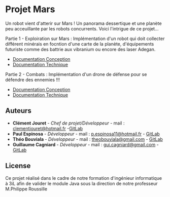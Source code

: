 # Projet Mars

Un robot vient d'atterir sur Mars ! Un panorama dessertique et une planète peu acceuillante par les robots
concurrents. Voici l'intrigue de ce projet...

Partie 1 - Exploiration sur Mars :
Implémentation d'un robot qui doit collecter différent  minérais en focntion d'une carte de la planète, d'équipements futuriste comme des battrie aux vibranium ou encore des laser Adegan.

* [Documentation Conception]()
* [Documentation Technique]()


Partie 2 - Combats : 
Implémentation d'un drone de défense pour se défendre des ennemies !!!

* [Documentation Conception]()
* [Documentation Technique]()

## Auteurs

* **Clément Jouret** - *Chef de projet/Développeur* - mail : clementjouret@hotmail.fr -[GitLab](https://rodez.3il.fr/gitlab/c.jouret.19)
* **Paul Espinosa** - *Développeur* - mail : p.espinosa11@hotmail.fr - [GitLab](https://rodez.3il.fr/gitlab/p.espinosa.19)
* **Théo Bouviala** - *Développeur* - mail : theobouviala@gmail.com - [GitLab](https://rodez.3il.fr/gitlab/t.bouviala.19)
* **Guillaume Cagniard** - *Développeur* - mail : gui.cagniard@gmail.com - [GitLab](https://rodez.3il.fr/gitlab/g.cagniard.19)

## License

Ce projet réalisé dans le cadre de notre formation d'ingénieur informatique à 3iL afin de valider le module Java sous la direction de notre professeur M.Philippe Roussille



